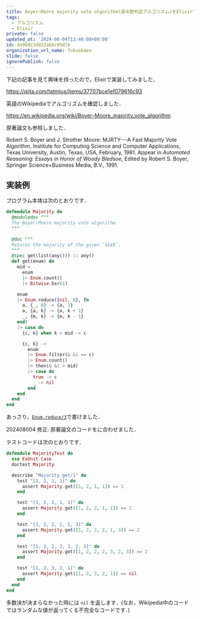 ```yaml
---
title: Boyer–Moore majority vote algorithm(過半数判定アルゴリズム)をElixirで書いてみた
tags:
  - アルゴリズム
  - Elixir
private: false
updated_at: '2024-08-04T13:40:08+09:00'
id: da9b9c3d822a6bc95d7e
organization_url_name: fukuokaex
slide: false
ignorePublish: false
---
```

下記の記事を見て興味を持ったので，Elixirで実装してみました．

https://qiita.com/tatmius/items/37707bce1ef079616c93

英語のWikipediaでアルゴリズムを確認しました．

https://en.wikipedia.org/wiki/Boyer–Moore_majority_vote_algorithm

原著論文も参照しました．

Robert S. Boyer and J. Strother Moore: MJRTY---A Fast Majority Vote Algorithm, Institute for Computing Science and Computer Applications, Texas University, Austin, Texas, USA, February, 1981. Appear in *Automated Reasoning: Essays in Honor of Woody Bledsoe*, Edited by Robert S. Boyer, Springer Science+Business Media, B.V., 1991.


## 実装例

プログラム本体は次のとおりです．

```elixir:lib/majority.ex
defmodule Majority do
  @moduledoc """
  The Boyer–Moore majority vote algorithm.
  """

  @doc """
  Returns the majority of the given `list`.
  """
  @spec get(list(any())) :: any()
  def get(enum) do
    mid = 
      enum
      |> Enum.count()
      |> Bitwise.bsr(1)

    enum
    |> Enum.reduce({nil, 0}, fn
      a, {_, 0} -> {a, 1}
      a, {a, k} -> {a, k + 1}
      _, {m, k} -> {m, k - 1}
    end)
    |> case do
      {c, k} when k > mid -> c

      {c, k} -> 
        enum
        |> Enum.filter(& &1 == c) 
        |> Enum.count() 
        |> then(& &1 > mid)
        |> case do
          true -> c
          _ -> nil
        end
    end 
  end
end
```

あっさり，[`Enum.reduce/3`](https://hexdocs.pm/elixir/1.16.0/Enum.html#reduce/3)で書けました．

202408004 修正: 原著論文のコードをに合わせました．

テストコードは次のとおりです．

```elixir:majority_test.exs
defmodule MajorityTest do
  use ExUnit.Case
  doctest Majority

  describe "Majority.get/1" do
    test "[1, 2, 1, 1]" do
      assert Majority.get([1, 2, 1, 1]) == 1
    end

    test "[1, 2, 2, 1, 1]" do
      assert Majority.get([1, 2, 2, 1, 1]) == 1
    end

    test "[1, 2, 2, 2, 1, 3]" do
      assert Majority.get([1, 2, 2, 2, 1, 3]) == 2
    end

    test "[1, 2, 2, 2, 3, 2, 3]" do
      assert Majority.get([1, 2, 2, 2, 3, 2, 3]) == 2
    end

    test "[1, 2, 3, 2, 1]" do
      assert Majority.get([1, 2, 3, 2, 1]) == nil
    end
  end
end
```

多数決が決まらなかった時には `nil` を返します．(なお，Wikipedia中のコードではランダムな値が返ってくる不完全なコードです．)
